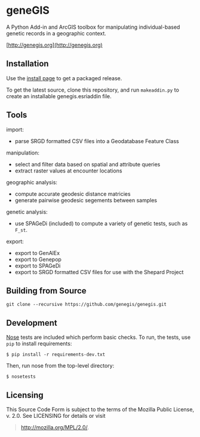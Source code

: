 geneGIS 
=======

A Python Add-in and ArcGIS toolbox for manipulating individual-based genetic records in a geographic context.

[http://genegis.org](http://genegis.org)


Installation
------------

Use the [install page](http://genegis.org/install.html) to get a packaged release.

To get the latest source, clone this repository, and run `makeaddin.py` to create an
installable genegis.esriaddin file.

Tools
-----

import:
 - parse SRGD formatted CSV files into a Geodatabase Feature Class

manipulation:
 - select and filter data based on spatial and attribute queries
 - extract raster values at encounter locations
 
geographic analysis:
 - compute accurate geodesic distance matricies
 - generate pairwise geodesic segements between samples
 
genetic analysis:
 - use SPAGeDi (included) to compute a variety of genetic tests, such as `F_st`.

export:
 - export to GenAlEx
 - export to Genepop
 - export to SPAGeDi
 - export to SRGD formatted CSV files for use with the Shepard Project

Building from Source
--------------------

```
git clone --recursive https://github.com/genegis/genegis.git
```

Development
-----------

[Nose](https://nose.readthedocs.org/en/latest/) tests are included which perform basic checks. To run, the tests, use `pip` to install requirements:
    
    $ pip install -r requirements-dev.txt

Then, run nose from the top-level directory:

    $ nosetests

Licensing
---------

This Source Code Form is subject to the terms of the Mozilla Public
License, v. 2.0.  See LICENSING for details or visit
> http://mozilla.org/MPL/2.0/.
